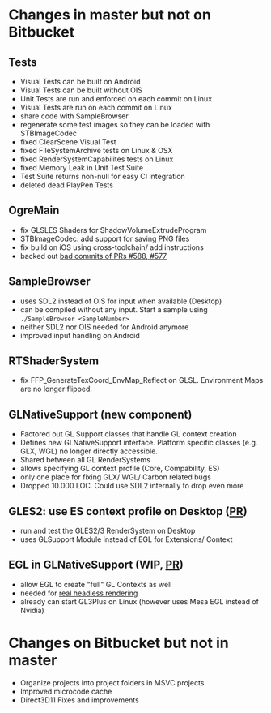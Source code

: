 # Changes in master but not on Bitbucket

## Tests
* Visual Tests can be built on Android
* Visual Tests can be built without OIS
* Unit Tests are run and enforced on each commit on Linux
* Visual Tests are run on each commit on Linux
* share code with SampleBrowser
* regenerate some test images so they can be loaded with STBImageCodec
* fixed ClearScene Visual Test
* fixed FileSystemArchive tests on Linux & OSX
* fixed RenderSystemCapabilites tests on Linux
* fixed Memory Leak in Unit Test Suite
* Test Suite returns non-null for easy CI integration
* deleted dead PlayPen Tests

## OgreMain
* fix GLSLES Shaders for ShadowVolumeExtrudeProgram
* STBImageCodec: add support for saving PNG files
* fix build on iOS using cross-toolchain/ add instructions
* backed out [bad commits of PRs #588, #577](https://bitbucket.org/sinbad/ogre/pull-requests/599/backed-out-merged-in-liorl-ogre-main-pull/diff#comment-12710605)

## SampleBrowser
* uses SDL2 instead of OIS for input when available (Desktop)
* can be compiled without any input. Start a sample using `./SampleBrowser <SampleNumber>`
* neither SDL2 nor OIS needed for Android anymore
* improved input handling on Android

## RTShaderSystem
* fix FFP_GenerateTexCoord_EnvMap_Reflect on GLSL. Environment Maps are no longer flipped.

## GLNativeSupport (new component)
* Factored out GL Support classes that handle GL context creation
* Defines new GLNativeSupport interface. Platform specific classes (e.g. GLX, WGL) no longer directly accessible.
* Shared between all GL RenderSystems
* allows specifying GL context profile (Core, Compability, ES)
* only one place for fixing GLX/ WGL/ Carbon related bugs
* Dropped 10.000 LOC. Could use SDL2 internally to drop even more

## GLES2: use ES context profile on Desktop ([PR](https://github.com/OGRECave/ogre/pull/183))
* run and test the GLES2/3 RenderSystem on Desktop
* uses GLSupport Module instead of EGL for Extensions/ Context

## EGL in GLNativeSupport (WIP, [PR](https://github.com/OGRECave/ogre/pull/185))
* allow EGL to create "full" GL Contexts as well
* needed for [real headless rendering](http://devblogs.nvidia.com/parallelforall/egl-eye-opengl-visualization-without-x-server/)
* already can start GL3Plus on Linux (however uses Mesa EGL instead of Nvidia)

# Changes on Bitbucket but not in master
* Organize projects into project folders in MSVC projects
* Improved microcode cache
* Direct3D11 Fixes and improvements
